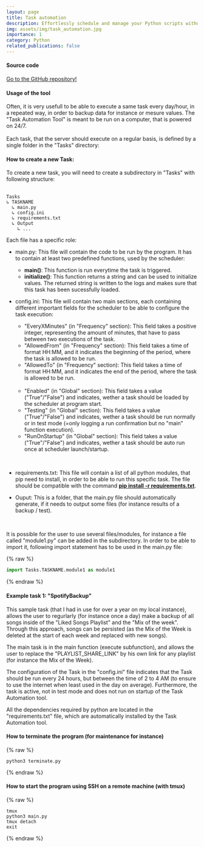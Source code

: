 ```yaml
---
layout: page
title: Task automation
description: Effortlessly schedule and manage your Python scripts without the hassle of cron jobs!
img: assets/img/task_automation.jpg
importance: 1
category: Python
related_publications: false
---
```


#### Source code

<a href="https://github.com/GeoffreyKarnbach/TaskAutomation">Go to the GitHub repository!</a>

#### Usage of the tool

Often, it is very usefull to be able to execute a same task every day/hour, in a repeated way, in order to backup data for instance or mesure values. The "Task Automation Tool" is meant to be run on a computer, that is powered on 24/7. <br><br>
Each task, that the server should execute on a regular basis, is defined by a single folder in the "Tasks" directory:

#### How to create a new Task:

To create a new task, you will need to create a subdirectory in "Tasks" with following structure: <br><br>

```
Tasks
↳ TASKNAME
  ↳ main.py
  ↳ config.ini
  ↳ requirements.txt
  ↳ Output
    ↳ ...
```

Each file has a specific role:

- main.py: This file will contain the code to be run by the program. It has to contain at least two predefined functions, used by the scheduler:

  - <strong>main()</strong>: This function is run everytime the task is triggered.<br>
  - <strong>initialize()</strong>: This function returns a string and can be used to initialize values. The returned string is written to the logs and makes sure that this task has been sucessfully loaded.

- config.ini: This file will contain two main sections, each containing different important fields for the scheduler to be able to configure the task execution:
  - "EveryXMinutes" (in "Frequency" section): This field takes a positive integer, representing the amount of minutes, that have to pass between two executions of the task.
  - "AllowedFrom" (in "Frequency" section): This field takes a time of format HH:MM, and it indicates the beginning of the period, where the task is allowed to be run.
  - "AllowedTo" (in "Frequency" section): This field takes a time of format HH:MM, and it indicates the end of the period, where the task is allowed to be run.
    <br><br>
  - "Enabled" (in "Global" section): This field takes a value ("True"/"False") and indicates, wether a task should be loaded by the scheduler at program start.
  - "Testing" (in "Global" section): This field takes a value ("True"/"False") and indicates, wether a task should be run normally or in test mode (=only logging a run confirmation but no "main" function execution).
  - "RunOnStartup" (in "Global" section): This field takes a value ("True"/"False") and indicates, wether a task should be auto run once at scheduler launch/startup.

<br>

- requirements.txt: This file will contain a list of all python modules, that pip need to install, in order to be able to run this specific task. The file should be compatible with the command <u><strong>pip install -r requirements.txt</strong></u>.

- Ouput: This is a folder, that the main.py file should automatically generate, if it needs to output some files (for instance results of a backup / test).

<br>

It is possible for the user to use several files/modules, for instance a file called "module1.py" can be added in the subdirectory. In order to be able to import it, following import statement has to be used in the main.py file:

{% raw %}
```python
import Tasks.TASKNAME.module1 as module1
```
{% endraw %}

#### Example task 1: "SpotifyBackup"

This sample task (that I had in use for over a year on my local instance), allows the user to regurlarly (for instance once a day) make a backup of all songs inside of the "Liked Songs Playlist" and the "Mix of the week". Through this approach, songs can be persisted (as the Mix of the Week is deleted at the start of each week and replaced with new songs). 

The main task is in the main function (execute subfunction), and allows the user to replace the "PLAYLIST_SHARE_LINK" by his own link for any playlist (for instance the Mix of the Week). 

The configuration of the Task in the "config.ini" file indicates that the Task should be run every 24 hours, but between the time of 2 to 4 AM (to ensure to use the internet when least used in the day on average). Furthermore, the task is active, not in test mode and does not run on startup of the Task Automation tool.

All the dependencies required by python are located in the "requirements.txt" file, which are automatically installed by the Task Automation tool.
#### How to terminate the program (for maintenance for instance)
{% raw %}
```shell
python3 terminate.py
```
{% endraw %}


#### How to start the program using SSH on a remote machine (with tmux)
{% raw %}
```shell
tmux
python3 main.py
tmux detach
exit
```
{% endraw %}
